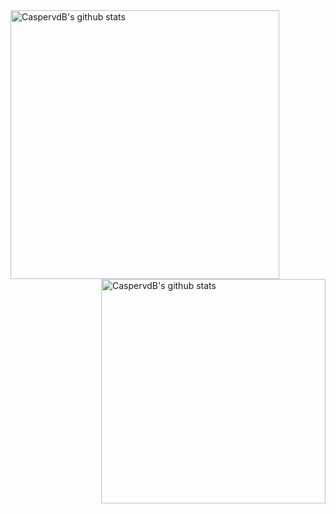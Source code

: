 <img align="left" width="430" height="auto" alt="CaspervdB's github stats" src="https://github-readme-stats.vercel.app/api?username=CaspervdB&show_icons=true&theme=algolia&count_private=true&include_all_commits=true" data-canonical-src="https://github-readme-stats.vercel.app/api?username=CaspervdB&show_icons=true&theme=algolia&count_private=true&include_all_commits=true">



<img align="right" width="359" height="auto" alt="CaspervdB's github stats" src="https://github-readme-stats.vercel.app/api/top-langs/?username=CaspervdB&exclude_repo=2D-Souls&layout=compact&show_icons=true&theme=algolia" data-canonical-src="https://github-readme-stats.vercel.app/api?username=CaspervdB&show_icons=true&theme=algolia&count_private=true&include_all_commits=true">
